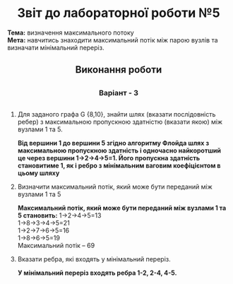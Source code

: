 <h1 align="center">Звіт до лабораторної роботи №5</h1>
  <strong>Тема:</strong> визначення максимального потоку <br>
   <strong>Мета:</strong> навчитись знаходити максимальний потік між парою вузлів та визначати мінімальний переріз. <br>
  
  <h2 align="center">Виконання роботи<h2>
  <h3 align="center">Варіант - 3</h3>
  <img scr="https://github.com/SofiiaBazivTR31/Baziv_TR31_TOTM2020/blob/master/LAB5/11.jpg">
  <ol>
<li>Для заданого графа G {8,10}, знайти шлях (вказати послідовність ребер) з максимальною пропускною здатністю (вказати якою) між вузлами 1 та 5. 
<p><b>Від вершини 1 до вершини 5 згідно алгоритму Флойда шлях з максимальною пропускною здатність і одночасно найкоротший це через вершини  1->2->4->5=1. Його пропускна здатність становитиме 1, як і ребро з мінімальним ваговим коефіцієнтом в цьому шляху </b></p></li><li>Визначити максимальний потік, який може бути переданий між вузлами 1 та 5
<p><b>Максимальний потік, який може бути переданий між вузлами 1 та 5 становить:</b>
1->2->4->5=13 <br>
1->8->3->4->5=21 <br>
1->2->7->6->5=16 <br>
1->8->6->5=19 <br>
Максимальний потік – 69  </p></li><li>Вказати ребра, які входять у мінімальний переріз.
<p><b>У мінімальний переріз входять ребра 1-2, 2-4, 4-5. </b><p> </li></ol>
